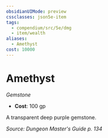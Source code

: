 ```yaml
---
obsidianUIMode: preview
cssclasses: json5e-item
tags:
  - compendium/src/5e/dmg
  - item/wealth
aliases:
  - Amethyst
cost: 10000
---
```

# Amethyst
*Gemstone*  

- **Cost**: 100 gp

A transparent deep purple gemstone.

*Source: Dungeon Master's Guide p. 134*
